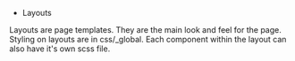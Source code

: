 * Layouts

Layouts are page templates. They are the main look and feel for the page.
Styling on layouts are in css/_global. Each component within the layout can also have it's own scss file.
